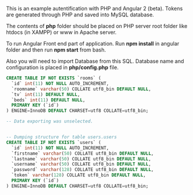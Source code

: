 This is an example autentification with PHP and Angular 2 (beta). Tokens are generated through PHP and saved into MySQL database.
<br/>

The contents of <b>php</b> folder should be placed on PHP server root folder like htdocs (in XAMPP)
or www in Apache server. <br/>

To run Angular Front end part of application. Run <b>npm install</b> in angular folder and then run 
<b>npm start</b> from bash. <br/>

Also you will need to import Database from this SQL. Database name and configuration is placed in <b>php/config.php</b> file.<br/>

```sql
CREATE TABLE IF NOT EXISTS `rooms` (
  `id` int(11) NOT NULL AUTO_INCREMENT,
  `roomname` varchar(50) COLLATE utf8_bin DEFAULT NULL,
  `tv` int(11) DEFAULT NULL,
  `beds` int(11) DEFAULT NULL,
  PRIMARY KEY (`id`)
) ENGINE=InnoDB DEFAULT CHARSET=utf8 COLLATE=utf8_bin;

-- Data exporting was unselected.


-- Dumping structure for table users.users
CREATE TABLE IF NOT EXISTS `users` (
  `id` int(11) NOT NULL AUTO_INCREMENT,
  `firstname` varchar(50) COLLATE utf8_bin DEFAULT NULL,
  `lastname` varchar(50) COLLATE utf8_bin DEFAULT NULL,
  `username` varchar(50) COLLATE utf8_bin DEFAULT NULL,
  `password` varchar(128) COLLATE utf8_bin DEFAULT NULL,
  `token` varchar(128) COLLATE utf8_bin DEFAULT NULL,
  PRIMARY KEY (`id`)
) ENGINE=InnoDB DEFAULT CHARSET=utf8 COLLATE=utf8_bin;
```
